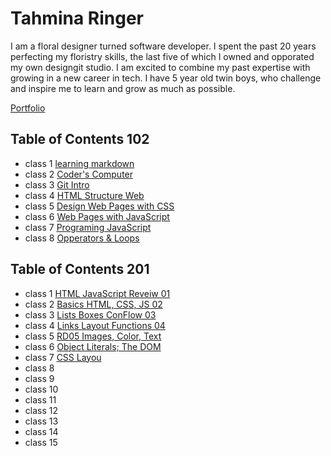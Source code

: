 
# **Tahmina Ringer**

I am a floral designer turned software developer. I spent the past 20 years perfecting my floristry skills, the last five of which I owned and opporated my own designgit studio. I am excited to combine my past expertise with growing in a new career in tech. I have 5 year old twin boys, who challenge and inspire me to learn and grow as much as possible.

[Portfolio](https://github.com/tahminaringer)

## Table of Contents 102

- class 1  [learning markdown](102/learning_markdown.md)
- class 2  [Coder's Computer](102/coders_computer.md)
- class 3  [Git Intro](102/git.md)
- class 4  [HTML Structure Web](102/HTML_StructureWeb.md)
- class 5  [Design Web Pages with CSS](102/webpages_css.md)
- class 6  [Web Pages with JavaScript](102/webpages_js.md)
- class 7  [Programing JavaScript](102/programming_JS.md)
- class 8  [Opperators & Loops](102/opperators_loops.md)

## Table of Contents 201

- class 1 [HTML JavaScript Reveiw 01](201/RD01HTML_JS.md)
- class 2 [Basics HTML, CSS, JS 02](201/RD02Basics_HTML_CSS_JS.md)
- class 3 [Lists Boxes ConFlow 03](201/RD03Lists_Boxes_ConFlow.md)
- class 4 [Links Layout Functions 04](201/RD04_Links_Layout_Functions.md)
- class 5 [RD05 Images, Color, Text](201/RD05_images_color_text.md)
- class 6 [Object Literals; The DOM](201/RD06_Dom_literals.md)
- class 7 [CSS Layou](201/RD08_CSS_Layout.md)
- class 8
- class 9
- class 10
- class 11
- class 12
- class 13
- class 14
- class 15
  